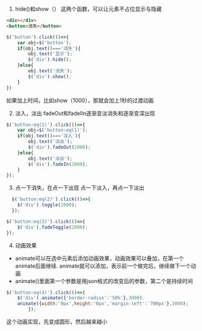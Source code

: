 1. hide()和show（）
这两个函数，可以让元素不占位显示与隐藏
```html
<div></div>
<button>消失</button>
```
```js
$('button').click(()=>{
	var obj=$('button');
	if(obj.text()==='消失'){
		obj.text('显示');
		$('div').hide();
	}else{
		obj.text('消失');
		$('div').show();
	}
})
```
如果加上时间，比如show（1000），那就会加上1秒的过渡动画

2. 淡入，淡出
fadeOut和fadeIIn逐渐变淡消失和逐渐变深出现
```js
$('button:eq(1)').click(()=>{
	var obj=$('button:eq(1)');
	if(obj.text()==='淡入'){
		obj.text('淡出');
		$('div').fadeOut(2000);
	}else{
		obj.text('淡出');
		$('div').fadeIn(2000);
	}
});
```
3. 点一下消失，在点一下出现 点一下淡入，再点一下淡出
```js
  $('button:eq(2)').click(()=>{
  	$('div').toggle(2000);
  });

$('button:eq(3)').click(()=>{
	$('div').fadeToggle(2000);
});
```
4. 动画效果
- animate可以在选中元素后添加动画效果，动画效果可以叠加，在第一个 animate后面继续. animate就可以添加，表示前一个做完后，继续做下一个动画
- animate()里面第一个参数是用json格式的改变后的参数，第二个是持续时间
```js
$('button:eq(4)').click(()=>{
    $('div').animate({'border-radius':'50%'},3000).
    animate({width:'0px',height:'0px','margin-left':'700px'},3000);
        });
```
这个动画实现，先变成圆形，然后越来越小
